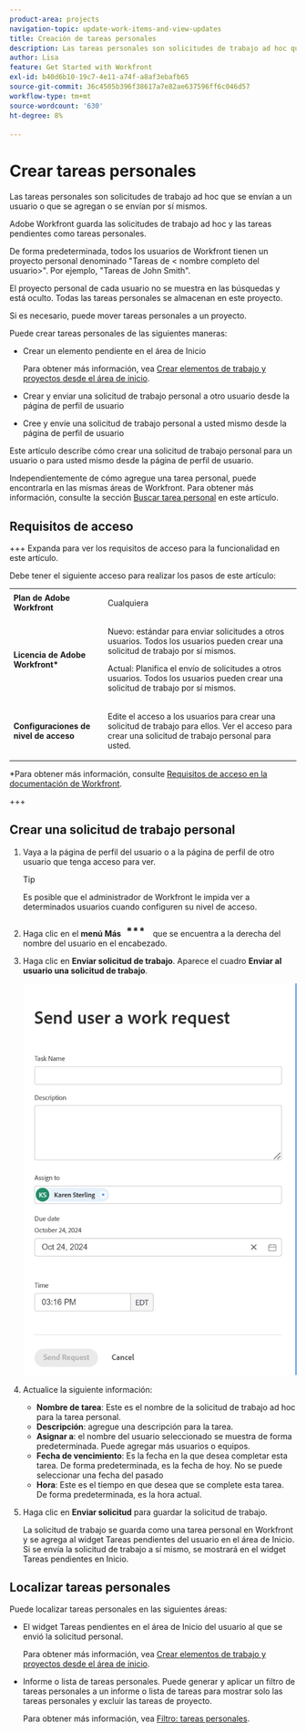 ```yaml
---
product-area: projects
navigation-topic: update-work-items-and-view-updates
title: Creación de tareas personales
description: Las tareas personales son solicitudes de trabajo ad hoc que se envían a un usuario, a sí mismo o elementos pendientes que crea para sí mismo en el área de Inicio. Workfront guarda las solicitudes de trabajo ad hoc y las tareas pendientes como tareas personales.
author: Lisa
feature: Get Started with Workfront
exl-id: b40d6b10-19c7-4e11-a74f-a8af3ebafb65
source-git-commit: 36c4505b396f38617a7e82ae637596ff6c046d57
workflow-type: tm+mt
source-wordcount: '630'
ht-degree: 8%

---
```


# Crear tareas personales

<!--Audited: 10/2024-->

Las tareas personales son solicitudes de trabajo ad hoc que se envían a un usuario o que se agregan o se envían por sí mismos.

Adobe Workfront guarda las solicitudes de trabajo ad hoc y las tareas pendientes como tareas personales.

De forma predeterminada, todos los usuarios de Workfront tienen un proyecto personal denominado &quot;Tareas de &lt; nombre completo del usuario>&quot;. Por ejemplo, &quot;Tareas de John Smith&quot;.

El proyecto personal de cada usuario no se muestra en las búsquedas y está oculto. Todas las tareas personales se almacenan en este proyecto.

Si es necesario, puede mover tareas personales a un proyecto.

Puede crear tareas personales de las siguientes maneras:

* Crear un elemento pendiente en el área de Inicio

  Para obtener más información, vea [Crear elementos de trabajo y proyectos desde el área de inicio](/help/quicksilver/workfront-basics/using-home/using-the-home-area/create-work-items-in-home.md).

* Crear y enviar una solicitud de trabajo personal a otro usuario desde la página de perfil de usuario
* Cree y envíe una solicitud de trabajo personal a usted mismo desde la página de perfil de usuario

Este artículo describe cómo crear una solicitud de trabajo personal para un usuario o para usted mismo desde la página de perfil de usuario.

Independientemente de cómo agregue una tarea personal, puede encontrarla en las mismas áreas de Workfront. Para obtener más información, consulte la sección [Buscar tarea personal](#locate-personal-tasks) en este artículo.

## Requisitos de acceso

+++ Expanda para ver los requisitos de acceso para la funcionalidad en este artículo.

Debe tener el siguiente acceso para realizar los pasos de este artículo:

<table style="table-layout:auto"> 
 <col> 
 </col> 
 <col> 
 </col> 
 <tbody> 
  <tr> 
   <td role="rowheader"><strong>Plan de Adobe Workfront</strong></td> 
   <td> <p>Cualquiera</p> </td> 
  </tr> 
  <tr> 
   <td role="rowheader"><strong>Licencia de Adobe Workfront*</strong></td> 
   <td> 
   <p>Nuevo: estándar para enviar solicitudes a otros usuarios. Todos los usuarios pueden crear una solicitud de trabajo por sí mismos.</p> 
   <p>Actual: Planifica el envío de solicitudes a otros usuarios. Todos los usuarios pueden crear una solicitud de trabajo por sí mismos.</p>
    </td> 
  </tr> 
  <tr> 
   <td role="rowheader"><strong>Configuraciones de nivel de acceso</strong></td> 
   <td> <p>Edite el acceso a los usuarios para crear una solicitud de trabajo para ellos. Ver el acceso para crear una solicitud de trabajo personal para usted. </p>
   </td> 
  </tr>

</tbody> 
</table>

*Para obtener más información, consulte [Requisitos de acceso en la documentación de Workfront](/help/quicksilver/administration-and-setup/add-users/access-levels-and-object-permissions/access-level-requirements-in-documentation.md).

+++


## Crear una solicitud de trabajo personal

1. Vaya a la página de perfil del usuario o a la página de perfil de otro usuario que tenga acceso para ver.

   >[!TIP]
   >
   >Es posible que el administrador de Workfront le impida ver a determinados usuarios cuando configuren su nivel de acceso.

1. Haga clic en el **menú Más** ![](assets/more-menu.png) que se encuentra a la derecha del nombre del usuario en el encabezado.
1. Haga clic en **Enviar solicitud de trabajo**.
Aparece el cuadro **Enviar al usuario una solicitud de trabajo**.

   ![](assets/personal-task-box.png)
1. Actualice la siguiente información:

   * **Nombre de tarea**: Este es el nombre de la solicitud de trabajo ad hoc para la tarea personal.
   * **Descripción**: agregue una descripción para la tarea.
   * **Asignar a**: el nombre del usuario seleccionado se muestra de forma predeterminada. Puede agregar más usuarios o equipos.
   * **Fecha de vencimiento**: Es la fecha en la que desea completar esta tarea. De forma predeterminada, es la fecha de hoy. No se puede seleccionar una fecha del pasado
   * **Hora**: Este es el tiempo en que desea que se complete esta tarea. De forma predeterminada, es la hora actual.

1. Haga clic en **Enviar solicitud** para guardar la solicitud de trabajo.

   La solicitud de trabajo se guarda como una tarea personal en Workfront y se agrega al widget Tareas pendientes del usuario en el área de Inicio. Si se envía la solicitud de trabajo a sí mismo, se mostrará en el widget Tareas pendientes en Inicio.


## Localizar tareas personales

Puede localizar tareas personales en las siguientes áreas:

* El widget Tareas pendientes en el área de Inicio del usuario al que se envió la solicitud personal.

  Para obtener más información, vea [Crear elementos de trabajo y proyectos desde el área de inicio](/help/quicksilver/workfront-basics/using-home/using-the-home-area/create-work-items-in-home.md).

* Informe o lista de tareas personales. Puede generar y aplicar un filtro de tareas personales a un informe o lista de tareas para mostrar solo las tareas personales y excluir las tareas de proyecto.

  Para obtener más información, vea [Filtro: tareas personales](/help/quicksilver/reports-and-dashboards/reports/custom-view-filter-grouping-samples/filter-personal-tasks.md).
